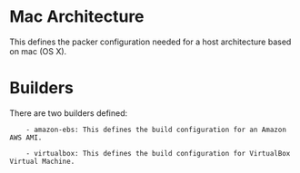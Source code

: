 Mac Architecture
================

   This defines the packer configuration needed for a host architecture based on mac (OS X). 


Builders
========

   There are two builders defined:
 
        - amazon-ebs: This defines the build configuration for an Amazon AWS AMI.

        - virtualbox: This defines the build configuration for VirtualBox Virtual Machine.
